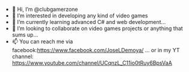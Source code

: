 - 👋 Hi, I’m @clubgamerzone
- 👀 I’m interested in developing any kind of video games
- 🌱 I’m currently learning advanced C# and web development...
- 💞️ I’m looking to collaborate on video games projects or anything that sums up...
- 📫 You can reach me via facebook:https://www.facebook.com/JoseLDemoya/ ... or in my YT channel: https://www.youtube.com/channel/UCqnzL_C11io0tRuy6BpsVaA

<!---
clubgamerzone/clubgamerzone is a ✨ special ✨ repository because its `README.md` (this file) appears on your GitHub profile.
You can click the Preview link to take a look at your changes.
--->
